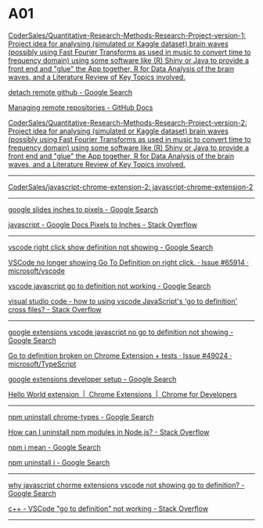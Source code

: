 # A01


[CoderSales/Quantitative-Research-Methods-Research-Project-version-1: Project idea for analysing (simulated or Kaggle dataset) brain waves (possibly using Fast Fourier Transforms as used in music to convert time to frequency domain) using some software like (R) Shiny or Java to provide a front end and "glue" the App together, R for Data Analysis of the brain waves, and a Literature Review of Key Topics involved.](https://github.com/CoderSales/Quantitative-Research-Methods-Research-Project-version-1)


[detach remote github - Google Search](https://www.google.com/search?q=detach+remote+github&newwindow=1&sca_esv=567af5bacdc78de8&sca_upv=1&sxsrf=ADLYWILsnLWTQsp48Trd159LhHKuBDt7bg%3A1716286650175&ei=unRMZv2bCq2xhbIPz9u94Ag&ved=0ahUKEwj94PaAwp6GAxWtWEEAHc9tD4wQ4dUDCBA&uact=5&oq=detach+remote+github&gs_lp=Egxnd3Mtd2l6LXNlcnAiFGRldGFjaCByZW1vdGUgZ2l0aHViMggQIRigARjDBDIIECEYoAEYwwQyCBAhGKABGMMEMggQIRigARjDBEjuHFD5FliUHHABeAGQAQCYAWigAfIDqgEDNi4xuAEDyAEA-AEBmAIHoAKnA8ICChAAGLADGNYEGEfCAgcQABiABBgNwgIIEAAYBxgIGB7CAggQABgFGA0YHsICCxAAGIAEGIYDGIoFwgIIEAAYgAQYogTCAgoQIRigARjDBBgKmAMAiAYBkAYIkgcBN6AHrSc&sclient=gws-wiz-serp)


[Managing remote repositories - GitHub Docs](https://docs.github.com/en/get-started/getting-started-with-git/managing-remote-repositories)


[CoderSales/Quantitative-Research-Methods-Research-Project-version-2: Project idea for analysing (simulated or Kaggle dataset) brain waves (possibly using Fast Fourier Transforms as used in music to convert time to frequency domain) using some software like (R) Shiny or Java to provide a front end and "glue" the App together, R for Data Analysis of the brain waves, and a Literature Review of Key Topics involved.](https://github.com/CoderSales/Quantitative-Research-Methods-Research-Project-version-2/)




















____





[CoderSales/javascript-chrome-extension-2: javascript-chrome-extension-2](https://github.com/CoderSales/javascript-chrome-extension-2)



















____








[google slides inches to pixels - Google Search](https://www.google.com/search?q=google+slides+inches+to+pixels&oq=google+slides+inches+to+pixels&gs_lcrp=EgZjaHJvbWUyCQgAEEUYORiABDINCAEQABiGAxiABBiKBTINCAIQABiGAxiABBiKBTINCAMQABiGAxiABBiKBTINCAQQABiGAxiABBiKBTIGCAUQRRhAMgYIBhBFGEAyBggHEEUYQNIBCDU2NTlqMGo3qAIAsAIA&sourceid=chrome&ie=UTF-8)


[javascript - Google Docs Pixels to Inches - Stack Overflow](https://stackoverflow.com/questions/10229109/google-docs-pixels-to-inches)















____










[vscode right click show definition not showing - Google Search](https://www.google.com/search?q=vscode+right+click+show+definition+not+showing&newwindow=1&sca_esv=cb0e66b39656e8e8&sca_upv=1&biw=1536&bih=756&sxsrf=ADLYWIKeeHEwsi1Nys6isr35ckq9gq6yNQ%3A1716359448185&ei=GJFNZor5Csy4hbIPtMCiYA&ved=0ahUKEwiK5dyZ0aCGAxVMXEEAHTSgCAwQ4dUDCBA&uact=5&oq=vscode+right+click+show+definition+not+showing&gs_lp=Egxnd3Mtd2l6LXNlcnAiLnZzY29kZSByaWdodCBjbGljayBzaG93IGRlZmluaXRpb24gbm90IHNob3dpbmcyBRAhGKABMgUQIRigAUiKZFCTC1iJY3ALeAGQAQCYAawBoAGqHKoBBDQ2LjS4AQPIAQD4AQGYAj2gArseqAISwgIKEAAYsAMY1gQYR8ICChAjGIAEGCcYigXCAgQQIxgnwgILEAAYgAQYkQIYigXCAgoQABiABBhDGIoFwgIOEAAYgAQYkQIYsQMYigXCAggQABiABBixA8ICCxAAGIAEGLEDGIMBwgIFEAAYgATCAgcQIxgnGOoCwgIUEAAYgAQY4wQYtAIY6QQY6gLYAQHCAgoQABiABBgUGIcCwgILEAAYgAQYhgMYigXCAgYQABgWGB7CAggQABiABBiiBMICBBAhGBXCAgUQIRifBcICBxAhGKABGAqYAweIBgGQBgi6BgYIARABGAGSBwQ1Ny40oAeJmAI&sclient=gws-wiz-serp)


[VSCode no longer showing Go To Definition on right click. · Issue #65914 · microsoft/vscode](https://github.com/Microsoft/vscode/issues/65914)


[vscode javascript go to definition not working - Google Search](https://www.google.com/search?q=vscode+javascript+go+to+definition+not+working&oq=vscode+javascript+go+to+definition+not+working&gs_lcrp=EgZjaHJvbWUyCQgAEEUYORiABDIICAEQABgWGB4yDQgCEAAYhgMYgAQYigUyDQgDEAAYhgMYgAQYigUyDQgEEAAYhgMYgAQYigUyDQgFEAAYhgMYgAQYigUyCggGEAAYogQYiQUyCggHEAAYgAQYogQyCggIEAAYgAQYogTSAQg4OTUzajBqN6gCALACAA&sourceid=chrome&ie=UTF-8)


[visual studio code - how to using vscode JavaScript's 'go to definition' cross files? - Stack Overflow](https://stackoverflow.com/questions/49184790/how-to-using-vscode-javascripts-go-to-definition-cross-files)











____














[google extensions vscode javascript no go to definition not showing - Google Search](https://www.google.com/search?q=google+extensions+vscode+javascript+no+go+to+definition+not+showin&oq=google+extensions+vscode+javascript+no+go+to+definition+not+showin&gs_lcrp=EgZjaHJvbWUyBggAEEUYOTIGCAEQRRhAMgYIAhBFGEAyBggDEEUYQNIBCTE2Mzc4ajBqN6gCALACAA&sourceid=chrome&ie=UTF-8)


[Go to definition broken on Chrome Extension + tests · Issue #49024 · microsoft/TypeScript](https://github.com/microsoft/TypeScript/issues/49024)


[google extensions developer setup - Google Search](https://www.google.com/search?q=google+extensions+developer+setup&oq=google+extensions+developer+setup&gs_lcrp=EgZjaHJvbWUyBggAEEUYOTIGCAEQRRhAMgYIAhBFGEAyBggDEEUYQNIBCTExOTQ0ajBqN6gCALACAA&sourceid=chrome&ie=UTF-8)


[Hello World extension  |  Chrome Extensions  |  Chrome for Developers](https://developer.chrome.com/docs/extensions/get-started/tutorial/hello-world)







____


















[npm uninstall chrome-types - Google Search](https://www.google.com/search?q=npm+uninstall+chrome-types&oq=npm+uninstall+chrome-types&gs_lcrp=EgZjaHJvbWUyBggAEEUYOTIHCAEQIRigATIHCAIQIRigAdIBCDU5NTlqMGo3qAIAsAIA&sourceid=chrome&ie=UTF-8)


[How can I uninstall npm modules in Node.js? - Stack Overflow](https://stackoverflow.com/questions/13066532/how-can-i-uninstall-npm-modules-in-node-js)


[npm i mean - Google Search](https://www.google.com/search?newwindow=1&sca_esv=4136c3af1df3852c&sca_upv=1&sxsrf=ADLYWIIKjkMg8ZCgwrUwaNbPgoUNQec5VA:1716361551006&q=npm+i+mean&spell=1&sa=X&ved=2ahUKEwiK6LaE2aCGAxXgTEEAHV0pAfgQBSgAegQICxAB&biw=1536&bih=756&dpr=1.25)


[npm uninstall i - Google Search](https://www.google.com/search?q=npm+uninstall+i&oq=npm+uninstall+i&gs_lcrp=EgZjaHJvbWUyBggAEEUYOTIMCAEQABgUGIcCGIAEMgcIAhAAGIAEMgcIAxAAGIAEMgwIBBAAGBQYhwIYgAQyBwgFEAAYgAQyBwgGEAAYgAQyBggHEEUYPNIBCDI3MTlqMGo3qAIAsAIA&sourceid=chrome&ie=UTF-8)



____






















[why javascript chorme extensions vscode not showing go to definition? - Google Search](https://www.google.com/search?q=why+javascript+chorme+extensions+vscode+not+showing+go+to+definition%3F&oq=why+javascript+chorme+extensions+vscode+not+showing+go+to+definition%3F&gs_lcrp=EgZjaHJvbWUyBggAEEUYOdIBCTIwNjY4ajBqN6gCALACAA&sourceid=chrome&ie=UTF-8)


[c++ - VSCode "go to definition" not working - Stack Overflow](https://stackoverflow.com/questions/37341849/vscode-go-to-definition-not-working)

____